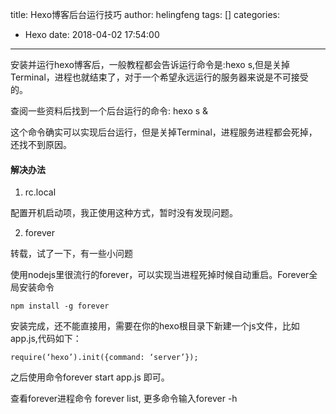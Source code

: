 title: Hexo博客后台运行技巧
author: helingfeng
tags: []
categories:
  - Hexo
date: 2018-04-02 17:54:00
---
安装并运行hexo博客后，一般教程都会告诉运行命令是:hexo s,但是关掉Terminal，进程也就结束了，对于一个希望永远运行的服务器来说是不可接受的。

查阅一些资料后找到一个后台运行的命令: hexo s &

这个命令确实可以实现后台运行，但是关掉Terminal，进程服务进程都会死掉，还找不到原因。


#### 解决办法

1. rc.local 

配置开机启动项，我正使用这种方式，暂时没有发现问题。


2. forever


转载，试了一下，有一些小问题


使用nodejs里很流行的forever，可以实现当进程死掉时候自动重启。Forever全局安装命令

```shell
npm install -g forever
```

安装完成，还不能直接用，需要在你的hexo根目录下新建一个js文件，比如app.js,代码如下：

```
require(‘hexo’).init({command: ‘server’});
```

之后使用命令forever start app.js 即可。

查看forever进程命令 forever list, 更多命令输入forever -h